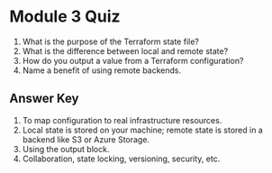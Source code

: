 # Module 3 Quiz

1. What is the purpose of the Terraform state file?
2. What is the difference between local and remote state?
3. How do you output a value from a Terraform configuration?
4. Name a benefit of using remote backends.

## Answer Key
1. To map configuration to real infrastructure resources.
2. Local state is stored on your machine; remote state is stored in a backend like S3 or Azure Storage.
3. Using the output block.
4. Collaboration, state locking, versioning, security, etc.
